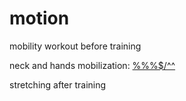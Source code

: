 # motion

mobility workout before training

neck and hands mobilization:
[%%%$/^^](https://youtu.be/OeZwqe7bfA8)

stretching after training
